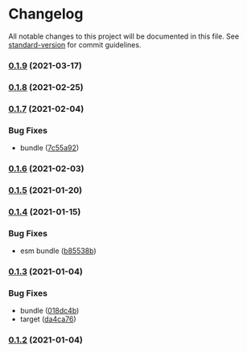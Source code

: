 # Changelog

All notable changes to this project will be documented in this file. See [standard-version](https://github.com/conventional-changelog/standard-version) for commit guidelines.

### [0.1.9](https://github.com/BlackGlory/code-tags/compare/v0.1.8...v0.1.9) (2021-03-17)

### [0.1.8](https://github.com/BlackGlory/code-tags/compare/v0.1.7...v0.1.8) (2021-02-25)

### [0.1.7](https://github.com/BlackGlory/code-tags/compare/v0.1.6...v0.1.7) (2021-02-04)


### Bug Fixes

* bundle ([7c55a92](https://github.com/BlackGlory/code-tags/commit/7c55a921c32b78265d70634b8dad9dcf343c2347))

### [0.1.6](https://github.com/BlackGlory/code-tags/compare/v0.1.5...v0.1.6) (2021-02-03)

### [0.1.5](https://github.com/BlackGlory/code-tags/compare/v0.1.4...v0.1.5) (2021-01-20)

### [0.1.4](https://github.com/BlackGlory/code-tags/compare/v0.1.3...v0.1.4) (2021-01-15)


### Bug Fixes

* esm bundle ([b85538b](https://github.com/BlackGlory/code-tags/commit/b85538b3ac786fd296ab50a510346e4cac352e8c))

### [0.1.3](https://github.com/BlackGlory/code-tags/compare/v0.1.2...v0.1.3) (2021-01-04)


### Bug Fixes

* bundle ([018dc4b](https://github.com/BlackGlory/code-tags/commit/018dc4bc93ec3cfa0cc2074ba8c268869ebd5f1d))
* target ([da4ca76](https://github.com/BlackGlory/code-tags/commit/da4ca763c634e759294ed95c972536f984d77811))

### [0.1.2](https://github.com/BlackGlory/code-tags/compare/v0.1.1...v0.1.2) (2021-01-04)
